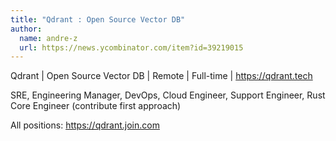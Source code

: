 ```yaml
---
title: "Qdrant : Open Source Vector DB"
author:
  name: andre-z
  url: https://news.ycombinator.com/item?id=39219015
---
```

Qdrant | Open Source Vector DB | Remote | Full-time | <a href="https:&#x2F;&#x2F;qdrant.tech" rel="nofollow">https:&#x2F;&#x2F;qdrant.tech</a>

SRE, Engineering Manager, DevOps, Cloud Engineer, Support Engineer, Rust Core Engineer (contribute first approach)

All positions: <a href="https:&#x2F;&#x2F;qdrant.join.com" rel="nofollow">https:&#x2F;&#x2F;qdrant.join.com</a>
